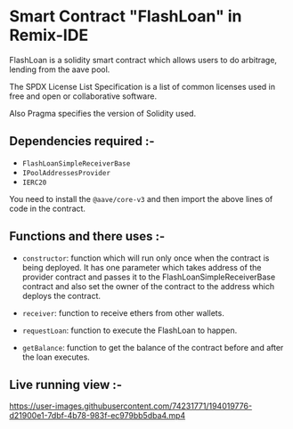 # Smart Contract "FlashLoan" in Remix-IDE

FlashLoan is a solidity smart contract which allows users to do arbitrage, lending from the aave pool.

The SPDX License List Specification is a list of common licenses used in free and open or collaborative software.

Also Pragma specifies the version of Solidity used.

## Dependencies required :-

- <code>FlashLoanSimpleReceiverBase</code>
- <code>IPoolAddressesProvider</code>
- <code>IERC20</code>

You need to install the ``` @aave/core-v3 ``` and then import the above lines of code in the contract.

## Functions and there uses :-

- <code>constructor</code>: function which will run only once when the contract is being deployed. It has one parameter which takes address of the provider contract and passes it to the FlashLoanSimpleReceiverBase contract and also set the owner of the contract to the address which deploys the contract.

- <code>receiver</code>: function to receive ethers from other wallets.

- <code>requestLoan</code>: function to execute the FlashLoan to happen.

- <code>getBalance</code>: function to get the balance of the contract before and after the loan executes.


## Live running view :-


https://user-images.githubusercontent.com/74231771/194019776-d21900e1-7dbf-4b78-983f-ec979bb5dba4.mp4
